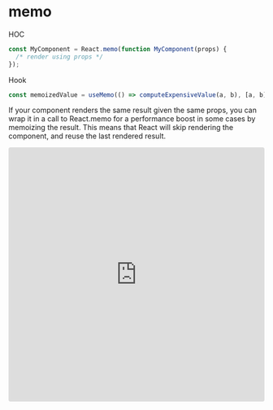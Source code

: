 # memo

HOC
```js
const MyComponent = React.memo(function MyComponent(props) {
  /* render using props */
});
```

Hook
```js
const memoizedValue = useMemo(() => computeExpensiveValue(a, b), [a, b]);
```

If your component renders the same result given the same props, you can wrap it in a call to React.memo for a performance boost in some cases by memoizing the result. This means that React will skip rendering the component, and reuse the last rendered result.

<iframe src="https://codesandbox.io/embed/react-memo-demo-bv31j?fontsize=14&hidenavigation=1&theme=dark"
     style="width:100%; height:500px; border:0; border-radius: 4px; overflow:hidden;"
     title="react-memo-demo"
     allow="accelerometer; ambient-light-sensor; camera; encrypted-media; geolocation; gyroscope; hid; microphone; midi; payment; usb; vr; xr-spatial-tracking"
     sandbox="allow-forms allow-modals allow-popups allow-presentation allow-same-origin allow-scripts"
   ></iframe>
